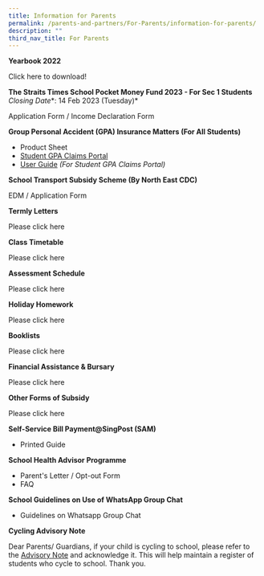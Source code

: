 ```yaml
---
title: Information for Parents
permalink: /parents-and-partners/For-Parents/information-for-parents/
description: ""
third_nav_title: For Parents
---
```

**Yearbook 2022**

Click here to download!

**The Straits Times School Pocket Money Fund 2023 - For Sec 1 Students**
<br>*Closing Date**: 14 Feb 2023 (Tuesday)*

Application Form / Income Declaration Form

**Group Personal Accident (GPA) Insurance Matters (For All Students)**

* Product Sheet
* [Student GPA Claims Portal](https://studentgpa.incomegroupins.com.sg/#/dashboard)
* [User Guide](https://greendalesec.moe.edu.sg/wp-content/uploads/2022/09/StudentGPAUserGuide-Parent.pdf) _(For Student GPA Claims Portal)_

**School Transport Subsidy Scheme (By North East CDC)**

EDM / Application Form

**Termly Letters**

Please click here

**Class Timetable**

Please click here

**Assessment Schedule**

Please click here

**Holiday Homework**

Please click here

**Booklists**

Please click here

**Financial Assistance & Bursary**

Please click here

**Other Forms of Subsidy**

Please click here

**Self-Service Bill Payment@SingPost (SAM)**

* Printed Guide

**School Health Advisor Programme**

* Parent's Letter / Opt-out Form
* FAQ

**School Guidelines on Use of WhatsApp Group Chat**

* Guidelines on Whatsapp Group Chat

**Cycling Advisory Note**

Dear Parents/ Guardians, if your child is cycling to school, please refer to the [Advisory Note](https://form.gov.sg/61c2b2fb1dd3cd0013b089e1) and acknowledge it. This will help maintain a register of students who cycle to school. Thank you.